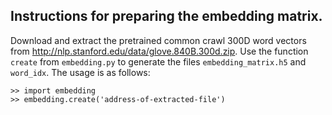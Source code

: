 ## Instructions for preparing the embedding matrix.

Download and extract the pretrained common crawl 300D word vectors from http://nlp.stanford.edu/data/glove.840B.300d.zip.
Use the function `create` from `embedding.py` to generate the files `embedding_matrix.h5` and `word_idx`. The usage is as follows:

```
>> import embedding
>> embedding.create('address-of-extracted-file')
```
